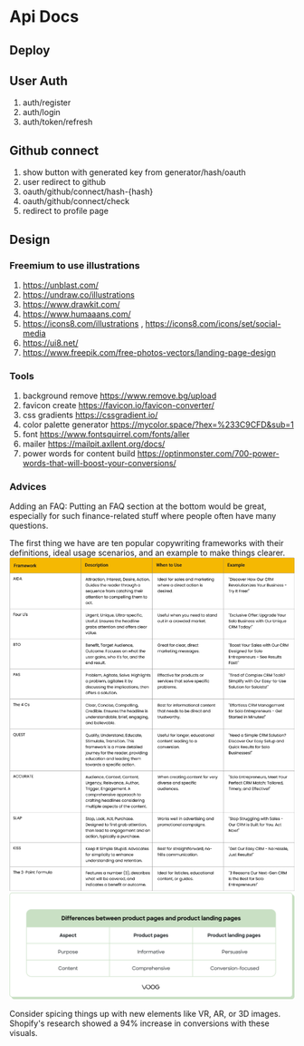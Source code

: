 # Api Docs

## Deploy

## User Auth
1. auth/register
2. auth/login
3. auth/token/refresh

## Github connect
1. show button with generated key from generator/hash/oauth
2. user redirect to github
3. oauth/github/connect/hash-{hash}
4. oauth/github/connect/check
5. redirect to profile page

## Design
### Freemium to use illustrations
1. https://unblast.com/
2. https://undraw.co/illustrations
3. https://www.drawkit.com/
4. https://www.humaaans.com/
5. https://icons8.com/illustrations , https://icons8.com/icons/set/social-media
6. https://ui8.net/
7. https://www.freepik.com/free-photos-vectors/landing-page-design

### Tools
1. background remove https://www.remove.bg/upload
2. favicon create https://favicon.io/favicon-converter/
3. css gradients https://cssgradient.io/
4. color palette generator https://mycolor.space/?hex=%233C9CFD&sub=1
5. font https://www.fontsquirrel.com/fonts/aller
6. mailer https://mailpit.axllent.org/docs/
7. power words for content build https://optinmonster.com/700-power-words-that-will-boost-your-conversions/

### Advices

Adding an FAQ: Putting an FAQ section at the bottom would be great, especially for such finance-related stuff where people often have many questions.

The first thing we have are ten popular copywriting frameworks with their definitions, ideal usage scenarios, and an example to make things clearer.
![img.png](docs/copywriting-frameworks.png)
![img.png](docs/product-page-and-landing-page-difference.png)


Consider spicing things up with new elements like VR, AR, or 3D images. Shopify's research showed a 94% increase in conversions with these visuals.

